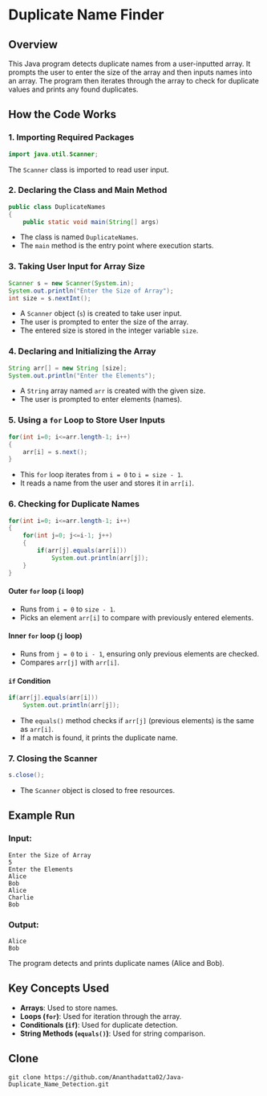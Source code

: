 # Duplicate Name Finder

## Overview
This Java program detects duplicate names from a user-inputted array. It prompts the user to enter the size of the array and then inputs names into an array. The program then iterates through the array to check for duplicate values and prints any found duplicates.

## How the Code Works

### 1. Importing Required Packages
```java
import java.util.Scanner;
```
The `Scanner` class is imported to read user input.

### 2. Declaring the Class and Main Method
```java
public class DuplicateNames
{
    public static void main(String[] args)
```
- The class is named `DuplicateNames`.
- The `main` method is the entry point where execution starts.

### 3. Taking User Input for Array Size
```java
Scanner s = new Scanner(System.in);
System.out.println("Enter the Size of Array");
int size = s.nextInt();
```
- A `Scanner` object (`s`) is created to take user input.
- The user is prompted to enter the size of the array.
- The entered size is stored in the integer variable `size`.

### 4. Declaring and Initializing the Array
```java
String arr[] = new String [size];
System.out.println("Enter the Elements");
```
- A `String` array named `arr` is created with the given size.
- The user is prompted to enter elements (names).

### 5. Using a `for` Loop to Store User Inputs
```java
for(int i=0; i<=arr.length-1; i++)
{
    arr[i] = s.next();
}
```
- This `for` loop iterates from `i = 0` to `i = size - 1`.
- It reads a name from the user and stores it in `arr[i]`.

### 6. Checking for Duplicate Names
```java
for(int i=0; i<=arr.length-1; i++)
{
    for(int j=0; j<=i-1; j++)
    {
        if(arr[j].equals(arr[i]))
            System.out.println(arr[j]);
    }
}
```
#### **Outer `for` loop (`i` loop)**
- Runs from `i = 0` to `size - 1`.
- Picks an element `arr[i]` to compare with previously entered elements.

#### **Inner `for` loop (`j` loop)**
- Runs from `j = 0` to `i - 1`, ensuring only previous elements are checked.
- Compares `arr[j]` with `arr[i]`.

#### **`if` Condition**
```java
if(arr[j].equals(arr[i]))
    System.out.println(arr[j]);
```
- The `equals()` method checks if `arr[j]` (previous elements) is the same as `arr[i]`.
- If a match is found, it prints the duplicate name.

### 7. Closing the Scanner
```java
s.close();
```
- The `Scanner` object is closed to free resources.

## Example Run
### **Input:**
```
Enter the Size of Array
5
Enter the Elements
Alice
Bob
Alice
Charlie
Bob
```
### **Output:**
```
Alice
Bob
```
The program detects and prints duplicate names (Alice and Bob).

## Key Concepts Used
- **Arrays**: Used to store names.
- **Loops (`for`)**: Used for iteration through the array.
- **Conditionals (`if`)**: Used for duplicate detection.
- **String Methods (`equals()`)**: Used for string comparison.

## Clone
```
git clone https://github.com/Ananthadatta02/Java-Duplicate_Name_Detection.git
```
